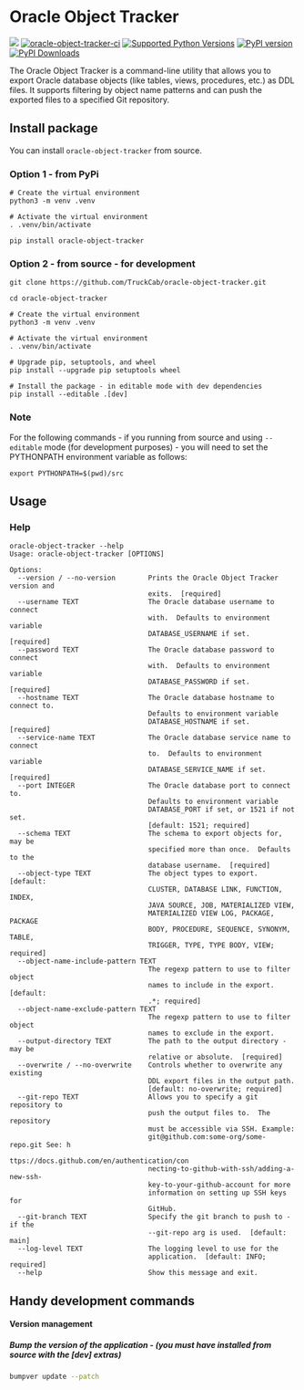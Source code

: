 # Oracle Object Tracker

[<img src="https://img.shields.io/badge/GitHub-TruckCab%2Foracle--object--tracker-blue.svg?logo=Github">](https://github.com/TruckCab/oracle-object-tracker)
[![oracle-object-tracker-ci](https://github.com/TruckCab/oracle-object-tracker/actions/workflows/ci.yml/badge.svg)](https://github.com/TruckCab/oracle-object-tracker/actions/workflows/ci.yml)
[![Supported Python Versions](https://img.shields.io/pypi/pyversions/oracle-object-tracker)](https://pypi.org/project/oracle-object-tracker/)
[![PyPI version](https://badge.fury.io/py/oracle-object-tracker.svg)](https://badge.fury.io/py/oracle-object-tracker)
[![PyPI Downloads](https://img.shields.io/pypi/dm/oracle-object-tracker.svg)](https://pypi.org/project/oracle-object-tracker/)

The Oracle Object Tracker is a command-line utility that allows you to export Oracle database objects (like tables, views, procedures, etc.) as DDL files. It supports filtering by object name patterns and can push the exported files to a specified Git repository.

## Install package
You can install `oracle-object-tracker` from source.

### Option 1 - from PyPi
```shell
# Create the virtual environment
python3 -m venv .venv

# Activate the virtual environment
. .venv/bin/activate

pip install oracle-object-tracker
```

### Option 2 - from source - for development
```shell
git clone https://github.com/TruckCab/oracle-object-tracker.git

cd oracle-object-tracker

# Create the virtual environment
python3 -m venv .venv

# Activate the virtual environment
. .venv/bin/activate

# Upgrade pip, setuptools, and wheel
pip install --upgrade pip setuptools wheel

# Install the package - in editable mode with dev dependencies
pip install --editable .[dev]
```

### Note
For the following commands - if you running from source and using `--editable` mode (for development purposes) - you will need to set the PYTHONPATH environment variable as follows:
```shell
export PYTHONPATH=$(pwd)/src
```

## Usage
### Help
```shell
oracle-object-tracker --help
Usage: oracle-object-tracker [OPTIONS]

Options:
  --version / --no-version        Prints the Oracle Object Tracker version and
                                  exits.  [required]
  --username TEXT                 The Oracle database username to connect
                                  with.  Defaults to environment variable
                                  DATABASE_USERNAME if set.  [required]
  --password TEXT                 The Oracle database password to connect
                                  with.  Defaults to environment variable
                                  DATABASE_PASSWORD if set.  [required]
  --hostname TEXT                 The Oracle database hostname to connect to.
                                  Defaults to environment variable
                                  DATABASE_HOSTNAME if set.  [required]
  --service-name TEXT             The Oracle database service name to connect
                                  to.  Defaults to environment variable
                                  DATABASE_SERVICE_NAME if set.  [required]
  --port INTEGER                  The Oracle database port to connect to.
                                  Defaults to environment variable
                                  DATABASE_PORT if set, or 1521 if not set.
                                  [default: 1521; required]
  --schema TEXT                   The schema to export objects for, may be
                                  specified more than once.  Defaults to the
                                  database username.  [required]
  --object-type TEXT              The object types to export.  [default:
                                  CLUSTER, DATABASE LINK, FUNCTION, INDEX,
                                  JAVA SOURCE, JOB, MATERIALIZED VIEW,
                                  MATERIALIZED VIEW LOG, PACKAGE, PACKAGE
                                  BODY, PROCEDURE, SEQUENCE, SYNONYM, TABLE,
                                  TRIGGER, TYPE, TYPE BODY, VIEW; required]
  --object-name-include-pattern TEXT
                                  The regexp pattern to use to filter object
                                  names to include in the export.  [default:
                                  .*; required]
  --object-name-exclude-pattern TEXT
                                  The regexp pattern to use to filter object
                                  names to exclude in the export.
  --output-directory TEXT         The path to the output directory - may be
                                  relative or absolute.  [required]
  --overwrite / --no-overwrite    Controls whether to overwrite any existing
                                  DDL export files in the output path.
                                  [default: no-overwrite; required]
  --git-repo TEXT                 Allows you to specify a git repository to
                                  push the output files to.  The repository
                                  must be accessible via SSH. Example:
                                  git@github.com:some-org/some-repo.git See: h
                                  ttps://docs.github.com/en/authentication/con
                                  necting-to-github-with-ssh/adding-a-new-ssh-
                                  key-to-your-github-account for more
                                  information on setting up SSH keys for
                                  GitHub.
  --git-branch TEXT               Specify the git branch to push to - if the
                                  --git-repo arg is used.  [default: main]
  --log-level TEXT                The logging level to use for the
                                  application.  [default: INFO; required]
  --help                          Show this message and exit.
```

## Handy development commands

#### Version management

##### Bump the version of the application - (you must have installed from source with the [dev] extras)
```bash
bumpver update --patch
```
